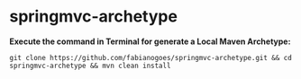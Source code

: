# springmvc-archetype

**Execute the command in Terminal for generate a Local Maven Archetype:**   
```shell
git clone https://github.com/fabianogoes/springmvc-archetype.git && cd springmvc-archetype && mvn clean install
```   
